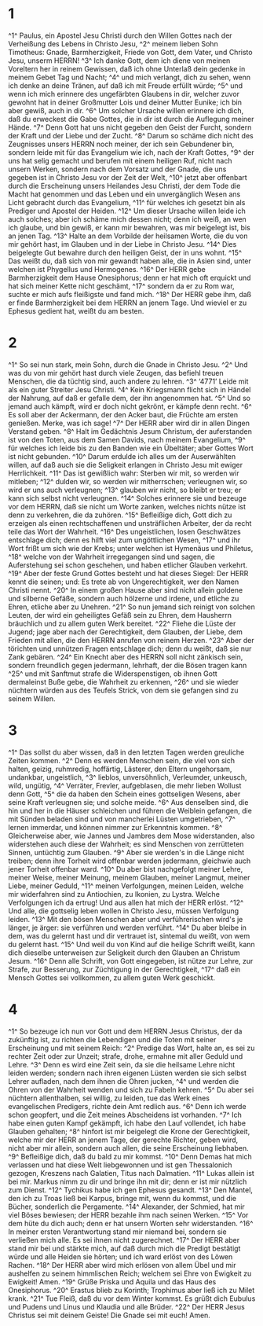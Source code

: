 # 1 
^1^ Paulus, ein Apostel Jesu Christi durch den Willen Gottes nach der Verheißung des Lebens in Christo Jesu, ^2^ meinem lieben Sohn Timotheus: Gnade, Barmherzigkeit, Friede von Gott, dem Vater, und Christo Jesu, unserm HERRN! ^3^ Ich danke Gott, dem ich diene von meinen Voreltern her in reinem Gewissen, daß ich ohne Unterlaß dein gedenke in meinem Gebet Tag und Nacht; ^4^ und mich verlangt, dich zu sehen, wenn ich denke an deine Tränen, auf daß ich mit Freude erfüllt würde; ^5^ und wenn ich mich erinnere des ungefärbten Glaubens in dir, welcher zuvor gewohnt hat in deiner Großmutter Lois und deiner Mutter Eunike; ich bin aber gewiß, auch in dir. ^6^ Um solcher Ursache willen erinnere ich dich, daß du erweckest die Gabe Gottes, die in dir ist durch die Auflegung meiner Hände. ^7^ Denn Gott hat uns nicht gegeben den Geist der Furcht, sondern der Kraft und der Liebe und der Zucht. ^8^ Darum so schäme dich nicht des Zeugnisses unsers HERRN noch meiner, der ich sein Gebundener bin, sondern leide mit für das Evangelium wie ich, nach der Kraft Gottes, ^9^ der uns hat selig gemacht und berufen mit einem heiligen Ruf, nicht nach unsern Werken, sondern nach dem Vorsatz und der Gnade, die uns gegeben ist in Christo Jesu vor der Zeit der Welt, ^10^ jetzt aber offenbart durch die Erscheinung unsers Heilandes Jesu Christi, der dem Tode die Macht hat genommen und das Leben und ein unvergänglich Wesen ans Licht gebracht durch das Evangelium, ^11^ für welches ich gesetzt bin als Prediger und Apostel der Heiden. ^12^ Um dieser Ursache willen leide ich auch solches; aber ich schäme mich dessen nicht; denn ich weiß, an wen ich glaube, und bin gewiß, er kann mir bewahren, was mir beigelegt ist, bis an jenen Tag. ^13^ Halte an dem Vorbilde der heilsamen Worte, die du von mir gehört hast, im Glauben und in der Liebe in Christo Jesu. ^14^ Dies beigelegte Gut bewahre durch den heiligen Geist, der in uns wohnt. ^15^ Das weißt du, daß sich von mir gewandt haben alle, die in Asien sind, unter welchen ist Phygellus und Hermogenes. ^16^ Der HERR gebe Barmherzigkeit dem Hause Onesiphorus; denn er hat mich oft erquickt und hat sich meiner Kette nicht geschämt, ^17^ sondern da er zu Rom war, suchte er mich aufs fleißigste und fand mich. ^18^ Der HERR gebe ihm, daß er finde Barmherzigkeit bei dem HERRN an jenem Tage. Und wieviel er zu Ephesus gedient hat, weißt du am besten. 

# 2 
^1^ So sei nun stark, mein Sohn, durch die Gnade in Christo Jesu. ^2^ Und was du von mir gehört hast durch viele Zeugen, das befiehl treuen Menschen, die da tüchtig sind, auch andere zu lehren. ^3^ ‘4771’ Leide mit als ein guter Streiter Jesu Christi. ^4^ Kein Kriegsmann flicht sich in Händel der Nahrung, auf daß er gefalle dem, der ihn angenommen hat. ^5^ Und so jemand auch kämpft, wird er doch nicht gekrönt, er kämpfe denn recht. ^6^ Es soll aber der Ackermann, der den Acker baut, die Früchte am ersten genießen. Merke, was ich sage! ^7^ Der HERR aber wird dir in allen Dingen Verstand geben. ^8^ Halt im Gedächtnis Jesum Christum, der auferstanden ist von den Toten, aus dem Samen Davids, nach meinem Evangelium, ^9^ für welches ich leide bis zu den Banden wie ein Übeltäter; aber Gottes Wort ist nicht gebunden. ^10^ Darum erdulde ich alles um der Auserwählten willen, auf daß auch sie die Seligkeit erlangen in Christo Jesu mit ewiger Herrlichkeit. ^11^ Das ist gewißlich wahr: Sterben wir mit, so werden wir mitleben; ^12^ dulden wir, so werden wir mitherrschen; verleugnen wir, so wird er uns auch verleugnen; ^13^ glauben wir nicht, so bleibt er treu; er kann sich selbst nicht verleugnen. ^14^ Solches erinnere sie und bezeuge vor dem HERRN, daß sie nicht um Worte zanken, welches nichts nütze ist denn zu verkehren, die da zuhören. ^15^ Befleißige dich, Gott dich zu erzeigen als einen rechtschaffenen und unsträflichen Arbeiter, der da recht teile das Wort der Wahrheit. ^16^ Des ungeistlichen, losen Geschwätzes entschlage dich; denn es hilft viel zum ungöttlichen Wesen, ^17^ und ihr Wort frißt um sich wie der Krebs; unter welchen ist Hymenäus und Philetus, ^18^ welche von der Wahrheit irregegangen sind und sagen, die Auferstehung sei schon geschehen, und haben etlicher Glauben verkehrt. ^19^ Aber der feste Grund Gottes besteht und hat dieses Siegel: Der HERR kennt die seinen; und: Es trete ab von Ungerechtigkeit, wer den Namen Christi nennt. ^20^ In einem großen Hause aber sind nicht allein goldene und silberne Gefäße, sondern auch hölzerne und irdene, und etliche zu Ehren, etliche aber zu Unehren. ^21^ So nun jemand sich reinigt von solchen Leuten, der wird ein geheiligtes Gefäß sein zu Ehren, dem Hausherrn bräuchlich und zu allem guten Werk bereitet. ^22^ Fliehe die Lüste der Jugend; jage aber nach der Gerechtigkeit, dem Glauben, der Liebe, dem Frieden mit allen, die den HERRN anrufen von reinem Herzen. ^23^ Aber der törichten und unnützen Fragen entschlage dich; denn du weißt, daß sie nur Zank gebären. ^24^ Ein Knecht aber des HERRN soll nicht zänkisch sein, sondern freundlich gegen jedermann, lehrhaft, der die Bösen tragen kann ^25^ und mit Sanftmut strafe die Widerspenstigen, ob ihnen Gott dermaleinst Buße gebe, die Wahrheit zu erkennen, ^26^ und sie wieder nüchtern würden aus des Teufels Strick, von dem sie gefangen sind zu seinem Willen. 

# 3 
^1^ Das sollst du aber wissen, daß in den letzten Tagen werden greuliche Zeiten kommen. ^2^ Denn es werden Menschen sein, die viel von sich halten, geizig, ruhmredig, hoffärtig, Lästerer, den Eltern ungehorsam, undankbar, ungeistlich, ^3^ lieblos, unversöhnlich, Verleumder, unkeusch, wild, ungütig, ^4^ Verräter, Frevler, aufgeblasen, die mehr lieben Wollust denn Gott, ^5^ die da haben den Schein eines gottseligen Wesens, aber seine Kraft verleugnen sie; und solche meide. ^6^ Aus denselben sind, die hin und her in die Häuser schleichen und führen die Weiblein gefangen, die mit Sünden beladen sind und von mancherlei Lüsten umgetrieben, ^7^ lernen immerdar, und können nimmer zur Erkenntnis kommen. ^8^ Gleicherweise aber, wie Jannes und Jambres dem Mose widerstanden, also widerstehen auch diese der Wahrheit; es sind Menschen von zerrütteten Sinnen, untüchtig zum Glauben. ^9^ Aber sie werden's in die Länge nicht treiben; denn ihre Torheit wird offenbar werden jedermann, gleichwie auch jener Torheit offenbar ward. ^10^ Du aber bist nachgefolgt meiner Lehre, meiner Weise, meiner Meinung, meinem Glauben, meiner Langmut, meiner Liebe, meiner Geduld, ^11^ meinen Verfolgungen, meinen Leiden, welche mir widerfahren sind zu Antiochien, zu Ikonien, zu Lystra. Welche Verfolgungen ich da ertrug! Und aus allen hat mich der HERR erlöst. ^12^ Und alle, die gottselig leben wollen in Christo Jesu, müssen Verfolgung leiden. ^13^ Mit den bösen Menschen aber und verführerischen wird's je länger, je ärger: sie verführen und werden verführt. ^14^ Du aber bleibe in dem, was du gelernt hast und dir vertrauet ist, sintemal du weißt, von wem du gelernt hast. ^15^ Und weil du von Kind auf die heilige Schrift weißt, kann dich dieselbe unterweisen zur Seligkeit durch den Glauben an Christum Jesum. ^16^ Denn alle Schrift, von Gott eingegeben, ist nütze zur Lehre, zur Strafe, zur Besserung, zur Züchtigung in der Gerechtigkeit, ^17^ daß ein Mensch Gottes sei vollkommen, zu allem guten Werk geschickt. 

# 4 
^1^ So bezeuge ich nun vor Gott und dem HERRN Jesus Christus, der da zukünftig ist, zu richten die Lebendigen und die Toten mit seiner Erscheinung und mit seinem Reich: ^2^ Predige das Wort, halte an, es sei zu rechter Zeit oder zur Unzeit; strafe, drohe, ermahne mit aller Geduld und Lehre. ^3^ Denn es wird eine Zeit sein, da sie die heilsame Lehre nicht leiden werden; sondern nach ihren eigenen Lüsten werden sie sich selbst Lehrer aufladen, nach dem ihnen die Ohren jucken, ^4^ und werden die Ohren von der Wahrheit wenden und sich zu Fabeln kehren. ^5^ Du aber sei nüchtern allenthalben, sei willig, zu leiden, tue das Werk eines evangelischen Predigers, richte dein Amt redlich aus. ^6^ Denn ich werde schon geopfert, und die Zeit meines Abscheidens ist vorhanden. ^7^ Ich habe einen guten Kampf gekämpft, ich habe den Lauf vollendet, ich habe Glauben gehalten; ^8^ hinfort ist mir beigelegt die Krone der Gerechtigkeit, welche mir der HERR an jenem Tage, der gerechte Richter, geben wird, nicht aber mir allein, sondern auch allen, die seine Erscheinung liebhaben. ^9^ Befleißige dich, daß du bald zu mir kommst. ^10^ Denn Demas hat mich verlassen und hat diese Welt liebgewonnen und ist gen Thessalonich gezogen, Kreszens nach Galatien, Titus nach Dalmatien. ^11^ Lukas allein ist bei mir. Markus nimm zu dir und bringe ihn mit dir; denn er ist mir nützlich zum Dienst. ^12^ Tychikus habe ich gen Ephesus gesandt. ^13^ Den Mantel, den ich zu Troas ließ bei Karpus, bringe mit, wenn du kommst, und die Bücher, sonderlich die Pergamente. ^14^ Alexander, der Schmied, hat mir viel Böses bewiesen; der HERR bezahle ihm nach seinen Werken. ^15^ Vor dem hüte du dich auch; denn er hat unsern Worten sehr widerstanden. ^16^ In meiner ersten Verantwortung stand mir niemand bei, sondern sie verließen mich alle. Es sei ihnen nicht zugerechnet. ^17^ Der HERR aber stand mir bei und stärkte mich, auf daß durch mich die Predigt bestätigt würde und alle Heiden sie hörten; und ich ward erlöst von des Löwen Rachen. ^18^ Der HERR aber wird mich erlösen von allem Übel und mir aushelfen zu seinem himmlischen Reich; welchem sei Ehre von Ewigkeit zu Ewigkeit! Amen. ^19^ Grüße Priska und Aquila und das Haus des Onesiphorus. ^20^ Erastus blieb zu Korinth; Trophimus aber ließ ich zu Milet krank. ^21^ Tue Fleiß, daß du vor dem Winter kommst. Es grüßt dich Eubulus und Pudens und Linus und Klaudia und alle Brüder. ^22^ Der HERR Jesus Christus sei mit deinem Geiste! Die Gnade sei mit euch! Amen. 